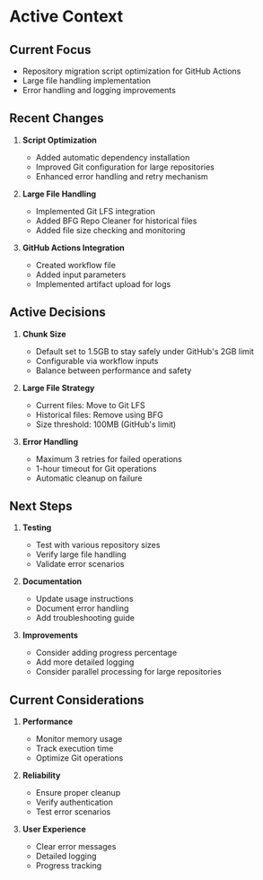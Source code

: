 # Active Context

## Current Focus
- Repository migration script optimization for GitHub Actions
- Large file handling implementation
- Error handling and logging improvements

## Recent Changes
1. **Script Optimization**
   - Added automatic dependency installation
   - Improved Git configuration for large repositories
   - Enhanced error handling and retry mechanism

2. **Large File Handling**
   - Implemented Git LFS integration
   - Added BFG Repo Cleaner for historical files
   - Added file size checking and monitoring

3. **GitHub Actions Integration**
   - Created workflow file
   - Added input parameters
   - Implemented artifact upload for logs

## Active Decisions
1. **Chunk Size**
   - Default set to 1.5GB to stay safely under GitHub's 2GB limit
   - Configurable via workflow inputs
   - Balance between performance and safety

2. **Large File Strategy**
   - Current files: Move to Git LFS
   - Historical files: Remove using BFG
   - Size threshold: 100MB (GitHub's limit)

3. **Error Handling**
   - Maximum 3 retries for failed operations
   - 1-hour timeout for Git operations
   - Automatic cleanup on failure

## Next Steps
1. **Testing**
   - Test with various repository sizes
   - Verify large file handling
   - Validate error scenarios

2. **Documentation**
   - Update usage instructions
   - Document error handling
   - Add troubleshooting guide

3. **Improvements**
   - Consider adding progress percentage
   - Add more detailed logging
   - Consider parallel processing for large repositories

## Current Considerations
1. **Performance**
   - Monitor memory usage
   - Track execution time
   - Optimize Git operations

2. **Reliability**
   - Ensure proper cleanup
   - Verify authentication
   - Test error scenarios

3. **User Experience**
   - Clear error messages
   - Detailed logging
   - Progress tracking 